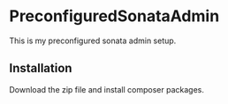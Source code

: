 PreconfiguredSonataAdmin
=========

This is my preconfigured sonata admin setup.

## Installation
Download the zip file and install composer packages.
